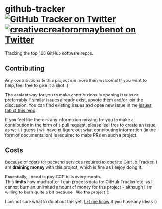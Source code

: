# github-tracker [![GitHub Tracker on Twitter][github tracker twitter shield]][github tracker twitter] [![creativecreatorormaybenot on Twitter][creativemaybeno twitter shield]][creativemaybeno twitter]

Tracking the top 100 GitHub software repos.

## Contributing

Any contributions to this project are more than welcome! If you want to help, feel free to give it a shot :)

The easiest way for you to make contributions is opening issues or preferrably if similar issues already
exist, upvote them and/or join the discussion. You can find existing issues and open new issue in the
[issues tab of this repo][github tracker issues].

If you feel like there is any information missing for you to make a contribution in the form of a pull
request, please feel free to create an issue as well. I guess I will have to figure out what contributing
information (in the form of documentation) is required to make PRs on such a project.

## Costs

Because of costs for backend services required to operate GitHub Tracker, I am **draining money** with this
project, which is fine as I enjoy doing it.

Essentially, I need to pay GCP bills every month.  
This **limits** how much/often I can process data for GitHub Tracker etc. as I cannot burn an unlimited
amount of money for this project - although I am willing to burn quite a bit because I _like_ the project (:

I am not sure what to do about this yet. [Let me know][dm] if you have any ideas :)

[github tracker twitter]: https://twitter.com/GitHubTracker
[github tracker twitter shield]: https://img.shields.io/twitter/follow/GitHubTracker?label=GitHub%20Tracker&style=social
[creativemaybeno twitter]: https://twitter.com/creativemaybeno
[creativemaybeno twitter shield]: https://img.shields.io/twitter/follow/creativemaybeno?label=me&style=social
[github tracker issues]: https://github.com/creativecreatorormaybenot/github-tracker/issues
[dm]: https://creativemaybeno.dev
